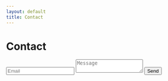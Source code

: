 ```yaml
---
layout: default
title: Contact
---
```


# Contact

<form class="contact-form" action="https://api.staticforms.xyz/submit" method="post">
	<input type="text" name="email" placeholder="Email" required />
	<textarea name="message" placeholder="Message" required ></textarea>
	<input type="text" name="honeypot" style="display: none;">
	<input type="hidden" name="accessKey" value="acae2770-b574-49b9-82a4-41644158490e">
	<input type="hidden" name="redirectTo" value="https://jimmammoth.com/contact?success-message=Thanks%20for%20the%20message!">
	<input type="hidden" name="replyTo" value="@">
	<input type="submit" value="Send" />
</form>